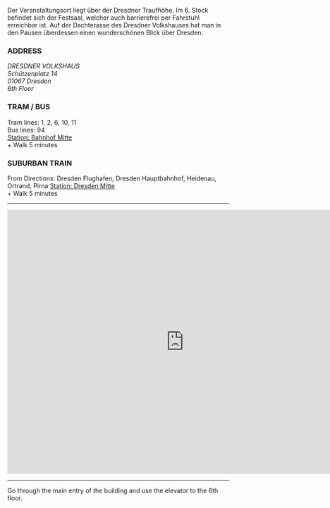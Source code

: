 Der Veranstaltungsort liegt über der Dresdner Traufhöhe. Im 6. Stock befindet sich der Festsaal, welcher auch barrierefrei per Fahrstuhl erreichbar ist.
Auf der Dachterasse des Dresdner Volkshauses hat man in den Pausen überdessen einen wunderschönen Blick über Dresden.

<div class="row">
	<div class="col-xs-12 col-sm-6 col-md-3">
		<h3>ADDRESS</h3>
		<address>
			DRESDNER VOLKSHAUS<br>
			Schützenplatz 14<br>
			01067 Dresden<br>
			6th Floor
		</address>
	</div>
	<div class="col-xs-12 col-sm-6 col-md-3">
		<h3>TRAM / BUS</h3>
		Tram lines: 1, 2, 6, 10, 11<br>
		Bus lines: 94<br>
		<a href="https://goo.gl/maps/VSuesatdPvK2" target="_blank"><i class="fa fa-map-marker"></i> Station: Bahnhof Mitte</a><br>
		+ Walk 5 minutes
	</div>
	<div class="col-xs-12 col-sm-12 col-md-6">
		<h3>SUBURBAN TRAIN</h3>
		From Directions: Dresden Flughafen, Dresden Hauptbahnhof, Heidenau, Ortrand, Pirna
		<a href="https://goo.gl/maps/crvjcGP81tR2" target="_blank"><i class="fa fa-map-marker"></i> Station: Dresden Mitte</a><br>
		+ Walk 5 minutes
	</div>
</div>

<hr class="blockquote">

<div class="text-center">
<iframe src="https://www.google.com/maps/embed?pb=!1m17!1m11!1m3!1d126.96599039377179!2d13.724830437442296!3d51.05509675847057!2m2!1f53.24250998451638!2f44.999635215961355!3m2!1i1024!2i768!4f35!3m3!1m2!1s0x4709cf70283345c7%3A0x74720b34812da2b1!2sSch%C3%BCtzenpl.+14%2C+01067+Dresden!5e1!3m2!1sde!2sde!4v1491167222969" width="800" height="600" frameborder="0" style="border:0" allowfullscreen></iframe>
</div>

<hr class="blockspace">

<p class="text-center">
	Go through the main entry of the building and use the elevator to the 6th floor.
</p>
